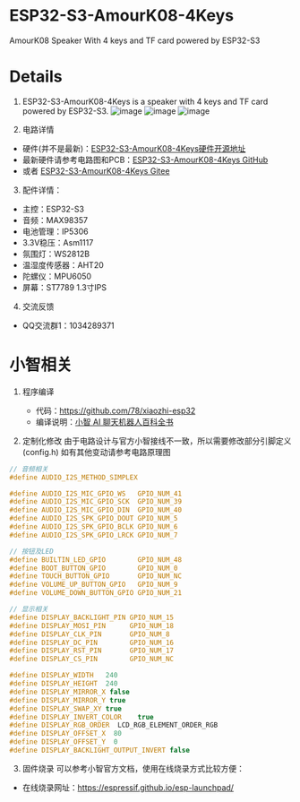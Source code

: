 # ESP32-S3-AmourK08-4Keys
AmourK08 Speaker With 4 keys and TF card powered by ESP32-S3

# Details
1. ESP32-S3-AmourK08-4Keys is a speaker with 4 keys and TF card powered by ESP32-S3.
![image](https://cdn.jsdelivr.net/gh/zhuhai-esp/ESP32-S3-AmourK08-4Keys@master/Documents/face.png)
![image](https://cdn.jsdelivr.net/gh/zhuhai-esp/ESP32-S3-AmourK08-4Keys@master/Documents/back.png)
![image](https://cdn.jsdelivr.net/gh/zhuhai-esp/ESP32-S3-AmourK08-4Keys@master/Documents/sch.png)

2. 电路详情
* 硬件(并不是最新)：[ESP32-S3-AmourK08-4Keys硬件开源地址](https://oshwhub.com/hzy3774/esp32s3-gai-zhuang-armourk08-lan-ya-yin-xiang-tf-ka-4-jian-ban)
* 最新硬件请参考电路图和PCB：[ESP32-S3-AmourK08-4Keys GitHub](https://github.com/zhuhai-esp/ESP32-S3-AmourK08-4Keys/releases/)
* 或者 [ESP32-S3-AmourK08-4Keys Gitee](https://gitee.com/zhuhai-esp/ESP32-S3-AmourK08-4Keys/releases)

3. 配件详情：
* 主控：ESP32-S3
* 音频：MAX98357
* 电池管理：IP5306
* 3.3V稳压：Asm1117
* 氛围灯：WS2812B
* 温湿度传感器：AHT20
* 陀螺仪：MPU6050
* 屏幕：ST7789 1.3寸IPS

4. 交流反馈
* QQ交流群1：1034289371

# 小智相关
1. 程序编译
    * 代码：https://github.com/78/xiaozhi-esp32
    * 编译说明：[小智 AI 聊天机器人百科全书](https://ccnphfhqs21z.feishu.cn/wiki/F5krwD16viZoF0kKkvDcrZNYnhb)

2. 定制化修改
由于电路设计与官方小智接线不一致，所以需要修改部分引脚定义(config.h)
如有其他变动请参考电路原理图
``` c
// 音频相关
#define AUDIO_I2S_METHOD_SIMPLEX

#define AUDIO_I2S_MIC_GPIO_WS   GPIO_NUM_41
#define AUDIO_I2S_MIC_GPIO_SCK  GPIO_NUM_39
#define AUDIO_I2S_MIC_GPIO_DIN  GPIO_NUM_40
#define AUDIO_I2S_SPK_GPIO_DOUT GPIO_NUM_5
#define AUDIO_I2S_SPK_GPIO_BCLK GPIO_NUM_6
#define AUDIO_I2S_SPK_GPIO_LRCK GPIO_NUM_7

// 按钮及LED
#define BUILTIN_LED_GPIO        GPIO_NUM_48
#define BOOT_BUTTON_GPIO        GPIO_NUM_0
#define TOUCH_BUTTON_GPIO       GPIO_NUM_NC
#define VOLUME_UP_BUTTON_GPIO   GPIO_NUM_9
#define VOLUME_DOWN_BUTTON_GPIO GPIO_NUM_21

// 显示相关
#define DISPLAY_BACKLIGHT_PIN GPIO_NUM_15
#define DISPLAY_MOSI_PIN      GPIO_NUM_18
#define DISPLAY_CLK_PIN       GPIO_NUM_8
#define DISPLAY_DC_PIN        GPIO_NUM_16
#define DISPLAY_RST_PIN       GPIO_NUM_17
#define DISPLAY_CS_PIN        GPIO_NUM_NC

#define DISPLAY_WIDTH   240
#define DISPLAY_HEIGHT  240
#define DISPLAY_MIRROR_X false
#define DISPLAY_MIRROR_Y true
#define DISPLAY_SWAP_XY true
#define DISPLAY_INVERT_COLOR    true
#define DISPLAY_RGB_ORDER  LCD_RGB_ELEMENT_ORDER_RGB
#define DISPLAY_OFFSET_X  80
#define DISPLAY_OFFSET_Y  0
#define DISPLAY_BACKLIGHT_OUTPUT_INVERT false
```

3. 固件烧录
可以参考小智官方文档，使用在线烧录方式比较方便：
* 在线烧录网址：https://espressif.github.io/esp-launchpad/

